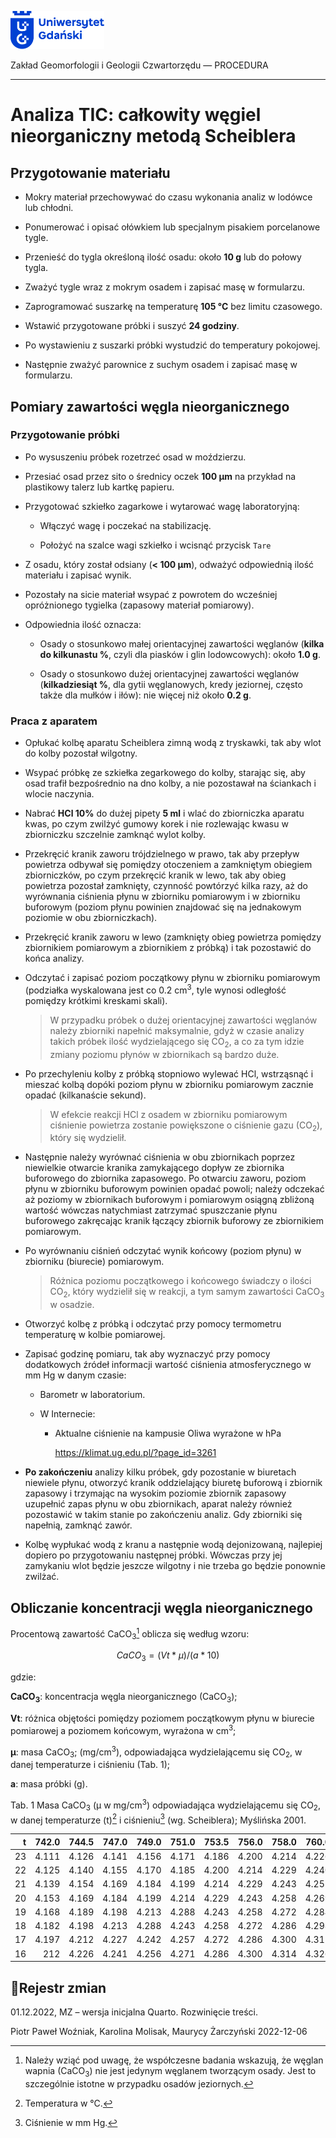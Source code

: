 
<div fig-alt="Logo: Uniwersytet Gdański" fig-align="left">

[<img src="images/log-ug_pl.png" width="150" />](https://geomorfologia.ug.edu.pl)

</div>

Zakład Geomorfologii i Geologii Czwartorzędu — PROCEDURA

------------------------------------------------------------------------

# Analiza TIC: całkowity węgiel nieorganiczny metodą Scheiblera

## Przygotowanie materiału

- Mokry materiał przechowywać do czasu wykonania analiz w lodówce lub
  chłodni.

- Ponumerować i opisać ołówkiem lub specjalnym pisakiem porcelanowe
  tygle.

- Przenieść do tygla określoną ilość osadu: około **10 g** lub do połowy
  tygla.

- Zważyć tygle wraz z mokrym osadem i zapisać masę w formularzu.

- Zaprogramować suszarkę na temperaturę **105 °C** bez limitu czasowego.

- Wstawić przygotowane próbki i suszyć **24 godziny**.

- Po wystawieniu z suszarki próbki wystudzić do temperatury pokojowej.

- Następnie zważyć parownice z suchym osadem i zapisać masę w
  formularzu.

## Pomiary zawartości węgla nieorganicznego

### Przygotowanie próbki

- Po wysuszeniu próbek rozetrzeć osad w moździerzu.

- Przesiać osad przez sito o średnicy oczek **100 µm** na przykład na
  plastikowy talerz lub kartkę papieru.

- Przygotować szkiełko zagarkowe i wytarować wagę laboratoryjną:

  - Włączyć wagę i poczekać na stabilizację.

  - Położyć na szalce wagi szkiełko i wcisnąć przycisk `Tare`

- Z osadu, który został odsiany (**\< 100 µm**), odważyć odpowiednią
  ilość materiału i zapisać wynik.

- Pozostały na sicie materiał wsypać z powrotem do wcześniej
  opróżnionego tygielka (zapasowy materiał pomiarowy).

- Odpowiednia ilość oznacza:

  - Osady o stosunkowo małej orientacyjnej zawartości węglanów (**kilka
    do kilkunastu %**, czyli dla piasków i glin lodowcowych): około
    **1.0 g**.

  - Osady o stosunkowo dużej orientacyjnej zawartości węglanów
    (**kilkadziesiąt %**, dla gytii węglanowych, kredy jeziornej, często
    także dla mułków i iłów): nie więcej niż około **0.2 g**.

### Praca z aparatem

- Opłukać kolbę aparatu Scheiblera zimną wodą z tryskawki, tak aby wlot
  do kolby pozostał wilgotny.

- Wsypać próbkę ze szkiełka zegarkowego do kolby, starając się, aby osad
  trafił bezpośrednio na dno kolby, a nie pozostawał na ściankach i
  wlocie naczynia.

- Nabrać **HCl 10%** do dużej pipety **5 ml** i wlać do zbiorniczka
  aparatu kwas, po czym zwilżyć gumowy korek i nie rozlewając kwasu w
  zbiorniczku szczelnie zamknąć wylot kolby.

- Przekręcić kranik zaworu trójdzielnego w prawo, tak aby przepływ
  powietrza odbywał się pomiędzy otoczeniem a zamkniętym obiegiem
  zbiorniczków, po czym przekręcić kranik w lewo, tak aby obieg
  powietrza pozostał zamknięty, czynność powtórzyć kilka razy, aż do
  wyrównania ciśnienia płynu w zbiorniku pomiarowym i w zbiorniku
  buforowym (poziom płynu powinien znajdować się na jednakowym poziomie
  w obu zbiorniczkach).

- Przekręcić kranik zaworu w lewo (zamknięty obieg powietrza pomiędzy
  zbiornikiem pomiarowym a zbiornikiem z próbką) i tak pozostawić do
  końca analizy.

- Odczytać i zapisać poziom początkowy płynu w zbiorniku pomiarowym
  (podziałka wyskalowana jest co 0.2 cm<sup>3</sup>, tyle wynosi
  odległość pomiędzy krótkimi kreskami skali).

  > W przypadku próbek o dużej orientacyjnej zawartości węglanów należy
  > zbiorniki napełnić maksymalnie, gdyż w czasie analizy takich próbek
  > ilość wydzielającego się CO<sub>2</sub>, a co za tym idzie zmiany
  > poziomu płynów w zbiornikach są bardzo duże.

- Po przechyleniu kolby z próbką stopniowo wylewać HCl, wstrząsnąć i
  mieszać kolbą dopóki poziom płynu w zbiorniku pomiarowym zacznie
  opadać (kilkanaście sekund).

  > W efekcie reakcji HCl z osadem w zbiorniku pomiarowym ciśnienie
  > powietrza zostanie powiększone o ciśnienie gazu (CO<sub>2</sub>),
  > który się wydzielił.

- Następnie należy wyrównać ciśnienia w obu zbiornikach poprzez
  niewielkie otwarcie kranika zamykającego dopływ ze zbiornika
  buforowego do zbiornika zapasowego. Po otwarciu zaworu, poziom płynu w
  zbiorniku buforowym powinien opadać powoli; należy odczekać aż poziomy
  w zbiornikach buforowym i pomiarowym osiągną zbliżoną wartość wówczas
  natychmiast zatrzymać spuszczanie płynu buforowego zakręcając kranik
  łączący zbiornik buforowy ze zbiornikiem pomiarowym.

- Po wyrównaniu ciśnień odczytać wynik końcowy (poziom płynu) w
  zbiorniku (biurecie) pomiarowym.

  > Różnica poziomu początkowego i końcowego świadczy o ilości
  > CO<sub>2</sub>, który wydzielił się w reakcji, a tym samym
  > zawartości CaCO<sub>3</sub> w osadzie.

- Otworzyć kolbę z próbką i odczytać przy pomocy termometru temperaturę
  w kolbie pomiarowej.

- Zapisać godzinę pomiaru, tak aby wyznaczyć przy pomocy dodatkowych
  źródeł informacji wartość ciśnienia atmosferycznego w mm Hg w danym
  czasie:

  - Barometr w laboratorium.

  - W Internecie:

    - Aktualne ciśnienie na kampusie Oliwa wyrażone w hPa

      <https://klimat.ug.edu.pl/?page_id=3261>

- **Po zakończeniu** analizy kilku próbek, gdy pozostanie w biuretach
  niewiele płynu, otworzyć kranik oddzielający biuretę buforową i
  zbiornik zapasowy i trzymając na wysokim poziomie zbiornik zapasowy
  uzupełnić zapas płynu w obu zbiornikach, aparat należy również
  pozostawić w takim stanie po zakończeniu analiz. Gdy zbiorniki się
  napełnią, zamknąć zawór.

- Kolbę wypłukać wodą z kranu a następnie wodą dejonizowaną, najlepiej
  dopiero po przygotowaniu następnej próbki. Wówczas przy jej zamykaniu
  wlot będzie jeszcze wilgotny i nie trzeba go będzie ponownie zwilżać.

## Obliczanie koncentracji węgla nieorganicznego

Procentową zawartość CaCO<sub>3</sub>[^1] oblicza się według wzoru:

$$
CaCO_3 = (Vt * µ) / (a * 10)
$$

gdzie:

**CaCO<sub>3</sub>**: koncentracja węgla nieorganicznego
(CaCO<sub>3</sub>);

**Vt**: różnica objętości pomiędzy poziomem początkowym płynu w biurecie
pomiarowej a poziomem końcowym, wyrażona w cm<sup>3</sup>;

**µ**: masa CaCO<sub>3</sub>; (mg/cm<sup>3</sup>), odpowiadająca
wydzielającemu się CO<sub>2</sub>, w danej temperaturze i ciśnieniu
(Tab. 1);

**a**: masa próbki (g).

Tab. 1 Masa CaCO<sub>3</sub> (µ w mg/cm<sup>3</sup>) odpowiadająca
wydzielającemu się CO<sub>2</sub>, w danej temperaturze (t)[^2]
i ciśnieniu[^3] (wg. Scheiblera); Myślińska 2001.

|   t | 742.0 | 744.5 | 747.0 | 749.0 | 751.0 | 753.5 | 756.0 | 758.0 | 760.0 | 762.5 | 765.0 | 767.0 | 769.0 | 771.0 |  774.0 |
|----:|------:|------:|------:|------:|------:|------:|------:|------:|------:|------:|------:|------:|------:|------:|-------:|
|  23 | 4.111 | 4.126 | 4.141 | 4.156 | 4.171 | 4.186 | 4.200 | 4.214 | 4.226 | 4.237 | 4.248 | 4.259 | 4.270 | 4.281 |  4.292 |
|  22 | 4.125 | 4.140 | 4.155 | 4.170 | 4.185 | 4.200 | 4.214 | 4.229 | 4.240 | 4.252 | 4.263 | 4.274 | 4.285 | 4.296 |  4.407 |
|  21 | 4.139 | 4.154 | 4.169 | 4.184 | 4.199 | 4.214 | 4.229 | 4.243 | 4.255 | 4.267 | 4.279 | 4.290 | 4.301 | 4.312 |  4.242 |
|  20 | 4.153 | 4.169 | 4.184 | 4.199 | 4.214 | 4.229 | 4.243 | 4.258 | 4.269 | 4.281 | 4.292 | 4.303 | 4.314 | 4.325 | 4.436. |
|  19 | 4.168 | 4.189 | 4.198 | 4.213 | 4.288 | 4.243 | 4.258 | 4.272 | 4.284 | 4.296 | 4.307 | 4.318 | 4.329 | 4.340 |  4.452 |
|  18 | 4.182 | 4.198 | 4.213 | 4.288 | 4.243 | 4.258 | 4.272 | 4.286 | 4.298 | 4.310 | 4.321 | 4.332 | 4.343 | 4.354 |   4.65 |
|  17 | 4.197 | 4.212 | 4.227 | 4.242 | 4.257 | 4.272 | 4.286 | 4.300 | 4.312 | 4.324 | 4.335 | 4.346 | 4.375 | 4.368 |  4.479 |
|  16 |   212 | 4.226 | 4.241 | 4.256 | 4.271 | 4.286 | 4.300 | 4.314 | 4.326 | 4.338 | 4.349 | 4.360 | 4.371 | 4.380 |  4.493 |

## Rejestr zmian

01.12.2022, MZ – wersja inicjalna Quarto. Rozwinięcie treści.

Piotr Paweł Woźniak, Karolina Molisak, Maurycy Żarczyński 2022-12-06

[^1]: Należy wziąć pod uwagę, że współczesne badania wskazują, że węglan
    wapnia (CaCO<sub>3</sub>) nie jest jedynym węglanem tworzącym osady.
    Jest to szczególnie istotne w przypadku osadów jeziornych.

[^2]: Temperatura w °C.

[^3]: Ciśnienie w mm Hg.
